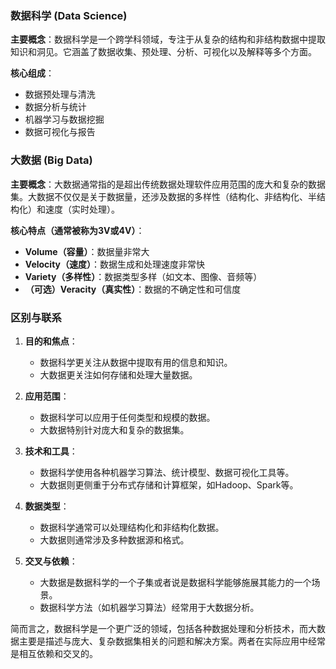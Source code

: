 ### 数据科学 (Data Science)

**主要概念**：数据科学是一个跨学科领域，专注于从复杂的结构和非结构数据中提取知识和洞见。它涵盖了数据收集、预处理、分析、可视化以及解释等多个方面。

**核心组成**：
- 数据预处理与清洗
- 数据分析与统计
- 机器学习与数据挖掘
- 数据可视化与报告

### 大数据 (Big Data)

**主要概念**：大数据通常指的是超出传统数据处理软件应用范围的庞大和复杂的数据集。大数据不仅仅是关于数据量，还涉及数据的多样性（结构化、非结构化、半结构化）和速度（实时处理）。

**核心特点（通常被称为3V或4V）**：
- **Volume（容量）**：数据量非常大
- **Velocity（速度）**：数据生成和处理速度非常快
- **Variety（多样性）**：数据类型多样（如文本、图像、音频等）
- **（可选）Veracity（真实性）**：数据的不确定性和可信度

### 区别与联系

1. **目的和焦点**：
    - 数据科学更关注从数据中提取有用的信息和知识。
    - 大数据更关注如何存储和处理大量数据。

2. **应用范围**：
    - 数据科学可以应用于任何类型和规模的数据。
    - 大数据特别针对庞大和复杂的数据集。

3. **技术和工具**：
    - 数据科学使用各种机器学习算法、统计模型、数据可视化工具等。
    - 大数据则更侧重于分布式存储和计算框架，如Hadoop、Spark等。

4. **数据类型**：
    - 数据科学通常可以处理结构化和非结构化数据。
    - 大数据则通常涉及多种数据源和格式。

5. **交叉与依赖**：
    - 大数据是数据科学的一个子集或者说是数据科学能够施展其能力的一个场景。
    - 数据科学方法（如机器学习算法）经常用于大数据分析。

简而言之，数据科学是一个更广泛的领域，包括各种数据处理和分析技术，而大数据主要是描述与庞大、复杂数据集相关的问题和解决方案。两者在实际应用中经常是相互依赖和交叉的。